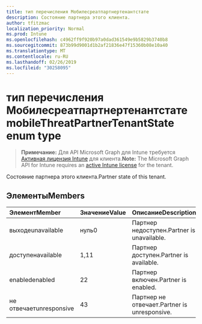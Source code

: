 ```yaml
---
title: тип перечисления Мобилесреатпартнертенантстате
description: Состояние партнера этого клиента.
author: tfitzmac
localization_priority: Normal
ms.prod: Intune
ms.openlocfilehash: c4962ff9f920b97a0dad361549e9b5829b3740b8
ms.sourcegitcommit: 873b99d9001d1b2af21836e47f15360b08e10a40
ms.translationtype: MT
ms.contentlocale: ru-RU
ms.lasthandoff: 02/26/2019
ms.locfileid: "30258095"
---
```

# <a name="mobilethreatpartnertenantstate-enum-type"></a><span data-ttu-id="f9954-103">тип перечисления Мобилесреатпартнертенантстате</span><span class="sxs-lookup"><span data-stu-id="f9954-103">mobileThreatPartnerTenantState enum type</span></span>

> <span data-ttu-id="f9954-104">**Примечание:** Для API Microsoft Graph для Intune требуется [Активная лицензия Intune](https://go.microsoft.com/fwlink/?linkid=839381) для клиента.</span><span class="sxs-lookup"><span data-stu-id="f9954-104">**Note:** The Microsoft Graph API for Intune requires an [active Intune license](https://go.microsoft.com/fwlink/?linkid=839381) for the tenant.</span></span>

<span data-ttu-id="f9954-105">Состояние партнера этого клиента.</span><span class="sxs-lookup"><span data-stu-id="f9954-105">Partner state of this tenant.</span></span>

## <a name="members"></a><span data-ttu-id="f9954-106">Элементы</span><span class="sxs-lookup"><span data-stu-id="f9954-106">Members</span></span>
|<span data-ttu-id="f9954-107">Элемент</span><span class="sxs-lookup"><span data-stu-id="f9954-107">Member</span></span>|<span data-ttu-id="f9954-108">Значение</span><span class="sxs-lookup"><span data-stu-id="f9954-108">Value</span></span>|<span data-ttu-id="f9954-109">Описание</span><span class="sxs-lookup"><span data-stu-id="f9954-109">Description</span></span>|
|:---|:---|:---|
|<span data-ttu-id="f9954-110">выходе</span><span class="sxs-lookup"><span data-stu-id="f9954-110">unavailable</span></span>|<span data-ttu-id="f9954-111">нуль</span><span class="sxs-lookup"><span data-stu-id="f9954-111">0</span></span>|<span data-ttu-id="f9954-112">Партнер недоступен.</span><span class="sxs-lookup"><span data-stu-id="f9954-112">Partner is unavailable.</span></span>|
|<span data-ttu-id="f9954-113">доступен</span><span class="sxs-lookup"><span data-stu-id="f9954-113">available</span></span>|<span data-ttu-id="f9954-114">1,1</span><span class="sxs-lookup"><span data-stu-id="f9954-114">1</span></span>|<span data-ttu-id="f9954-115">Партнер доступен.</span><span class="sxs-lookup"><span data-stu-id="f9954-115">Partner is available.</span></span>|
|<span data-ttu-id="f9954-116">enabled</span><span class="sxs-lookup"><span data-stu-id="f9954-116">enabled</span></span>|<span data-ttu-id="f9954-117">2</span><span class="sxs-lookup"><span data-stu-id="f9954-117">2</span></span>|<span data-ttu-id="f9954-118">Партнер включен.</span><span class="sxs-lookup"><span data-stu-id="f9954-118">Partner is enabled.</span></span>|
|<span data-ttu-id="f9954-119">не отвечает</span><span class="sxs-lookup"><span data-stu-id="f9954-119">unresponsive</span></span>|<span data-ttu-id="f9954-120">4</span><span class="sxs-lookup"><span data-stu-id="f9954-120">3</span></span>|<span data-ttu-id="f9954-121">Партнер не отвечает.</span><span class="sxs-lookup"><span data-stu-id="f9954-121">Partner is unresponsive.</span></span>|



